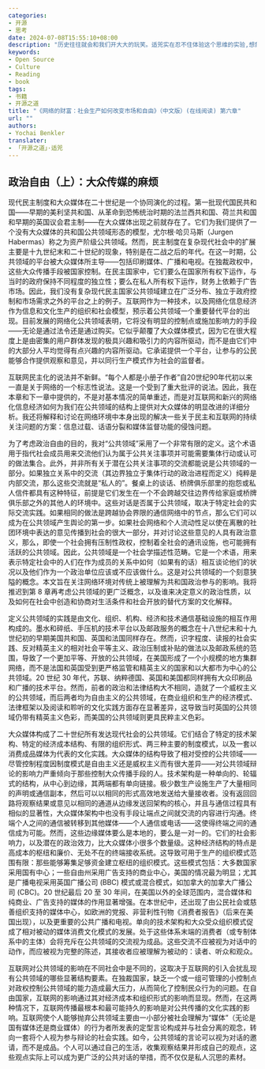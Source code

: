 ```yaml
---
categories:
- 开源
- 思考
date: 2024-07-08T15:55:10+08:00
description: "历史往往就会和我们开大大的玩笑。适兕实在忍不住体验这个思维的实验,想象虚拟的历史，于是尝试花几个月的时间翻译。Enjoy！Happy Reading～"
keywords:
- Open Source
- Culture
- Reading
- book
tags:
- 书籍
- 开源之道
title: "《网络的财富：社会生产如何改变市场和自由》（中文版）(在线阅读) 第六章"
url: ""
authors:
- Yochai Benkler
translater:
- 「开源之道」·适兕
---
```


## 政治自由（上）：大众传媒的麻烦

现代民主制度和大众媒体在二十世纪是一个协同演化的过程。第一批现代国民共和国——早期的美利坚共和国、从革命到恐怖统治时期的法兰西共和国、荷兰共和国和早期的英国议会君主制——在大众媒体出现之前就存在了。它们为我们提供了一个没有大众媒体的共和国公共领域形态的模型，尤尔根·哈贝马斯（Jurgen Habermas）称之为资产阶级公共领域。然而，民主制度在复杂现代社会中的扩展主要是十九世纪末和二十世纪的现象，特别是在二战之后的年代。在这一时期，公共领域的平台被大众媒体所主导——包括印刷媒体、广播和电视。在独裁政权中，这些大众传播手段被国家控制。在民主国家中，它们要么在国家所有权下运作，与当时的政府保持不同程度的独立性；要么在私人所有权下运作，财务上依赖于广告市场。因此，我们没有复杂现代民主国家公共领域建立在广泛分布、独立于政府控制和市场需求之外的平台之上的例子。互联网作为一种技术，以及网络化信息经济作为信息和文化生产的组织和社会模型，预示着公共领域一个重要替代平台的出现。目前发展的网络化公共领域表明，它将没有明显的控制点或施加影响力的手段——无论是通过法令还是通过购买。它似乎颠覆了大众媒体模式，因为它在很大程度上是由密集的用户群体发现的极具兴趣和吸引力的内容所驱动，而不是由它们中的大部分人平均觉得有点兴趣的内容所驱动。它承诺提供一个平台，让参与的公民能够合作提供观察和意见，并以同行生产模式作为社会的监督者。

互联网民主化的说法并不新鲜。“每个人都是小册子作者”自20世纪90年代初以来一直是关于网络的一个标志性说法。这是一个受到了重大批评的说法。因此，我在本章和下一章中提供的，不是对基本情况的简单重述，而是对互联网和新兴的网络化信息经济如何为我们在公共领域的结构上提供对大众媒体的明显改进的详细分析。我还将解释和讨论在网络环境中本身出现的解决一些关于民主和互联网的持续关注问题的方案：信息过载、话语分裂和媒体监督功能的侵蚀问题。

为了考虑政治自由的目的，我对“公共领域”采用了一个非常有限的定义。这个术语用于指代社会成员用来交流他们认为属于公共关注事项并可能需要集体行动或认可的做法集合。此外，并非所有关于潜在公共关注事项的交流都能说是公共领域的一部分。如果独立关系中的交流（其边界独立于集体行动的政治进程而定义）纯粹是内部交流，那么这些交流就是“私人的”。餐桌上的谈话、桥牌俱乐部里的抱怨或私人信件都具有这种特征，前提是它们发生在一个不会跨越交往边界传给家庭或桥牌俱乐部之外的其他人的环境中。这些对话是否属于公共领域，取决于特定社会的实际交流实践。如果相同的做法是跨越协会界限的通信网络中的节点，那么它们可以成为在公共领域产生舆论的第一步。如果社会网络和个人流动性足以使在离散的社团环境中表达的意见传播到社会的很大一部分，并对讨论这些意见的人具有政治意义，那么，即使一个社会拥有压制性政权，控制着全社会的通讯设施，也可能拥有活跃的公共领域。因此，公共领域是一个社会学描述性范畴。它是一个术语，用来表示特定社会中的人们在作为成员的关系中如何（如果有的话）相互谈论他们的状况以及他们作为一个政治单位应该或不应该做什么。这是对公共领域的一个刻意狭隘的概念。本文旨在关注网络环境对传统上被理解为共和国政治参与的影响。我将推迟到第 8 章再考虑公共领域的更广泛概念，以及谁来决定意义的政治性质，以及如何在社会中创造和协商对生活条件和社会开放的替代方案的文化解释。

定义公共领域的实践是由文化、组织、机构、经济和技术通信基础设施的相互作用构成的。墨水和碎纸、手压机的技术平台以及邮政服务的概念在十八世纪末和十九世纪初的早期美国共和国、英国和法国同样存在。然而，识字程度、读报的社会实践、反对精英主义的相对社会平等主义、政治压制或补贴的做法以及邮政系统的范围，导致了一个更加平等、开放的公共领域，在美国形成了一个小规模的地方集群网络，而不是法国和英国受到更严格监管和精英主义的国家和以大都市为中心的公共领域。20 世纪 30 年代，苏联、纳粹德国、英国和美国都同样拥有大众印刷品和广播的技术平台。然而，前者的政治和法律结构大不相同，造就了一个威权主义的公共领域，而后两者均为自由主义的公共领域，在商业组织和生产的经济模式、法律框架以及阅读和聆听的文化实践方面存在显著差异，这导致当时英国的公共领域仍带有精英主义色彩，而美国的公共领域则更具民粹主义色彩。

大众媒体构成了二十世纪所有发达现代社会的公共领域。它们结合了特定的技术架构、特定的经济成本结构、有限的组织形式、两三种主要的制度模式，以及一套以消费成品媒体为代表的文化实践。大众媒体的结构导致了相对受控的公共领域——尽管控制程度因制度模式是自由主义还是威权主义而有很大差异——对公共领域辩论的影响力严重倾向于那些控制大众传播手段的人。技术架构是一种单向的、轮辐式的结构，从中心到边缘，其两端都有单向链接。极少数生产设施生产了大量相同的声明或通信副本，然后可以以相同的形式高效地发送给大量接收者。没有返回回路将观察结果或意见以相同的通道从边缘发送回架构的核心，并且与通信过程具有相似的显著性，大众媒体架构中也没有手段让端点之间就交流的内容进行沟通。终端个人之间的通信被转移到其他媒体——个人通信或电话——这使得终端之间的通信成为可能。然而，这些边缘媒体要么是本地的，要么是一对一的。它们的社会影响力，以及潜在的政治效力，比大众媒体小很多个数量级。这种经济结构的特点是高成本的枢纽和廉价、无处不在的终端接收系统。这导致可用于生产的组织模式范围有限：那些能够筹集足够资金建立枢纽的组织模式。这些模式包括：大多数国家采用国有中心；一些自由州采用广告支持的商业中心，美国的情况最为明显；尤其是广播电视采用英国广播公司 (BBC) 模式或混合模式，如加拿大的加拿大广播公司 (CBC)。20 世纪最后 20 至 30 年间，在美国以外的全球范围内，混合媒体和纯商业、广告支持的媒体的作用显著增强。在本世纪中，还出现了由公民社会或慈善组织支持的媒体中心，如欧洲的党报、非营利性刊物《消费者报告》（后来在美国出现），以及更重要的公共广播和电视。单向的技术架构和大众受众组织模式促成了相对被动的媒体消费文化模式的发展。处于这些体系末端的消费者（或专制体系中的主体）会将充斥在公共领域的交流视为成品。这些交流不应被视为对话中的动作，而应被视为完整的陈述，其接收者应被理解为被动的：读者、听众和观众。

互联网对公共领域的影响在不同社会中是不同的，这取决于互联网的引入会扰乱现有公共领域的哪些显著结构要素。在独裁国家，缺乏一个或一组可管理的小控制点对政权控制公共领域的能力造成最大压力，从而简化了控制民众行为的问题。在自由国家，互联网的影响通过其对经济成本和组织形式的影响而显现。然而，在这两种情况下，互联网传播最根本和最可能持久的影响是对公共传播的文化实践的影响。互联网使个人能够抛弃公共领域主要由一小部分被社会理解为“媒体”（无论是国有媒体还是商业媒体）的行为者所发表的定型言论构成并与社会分离的观念，转向一套将个人视为参与辩论的社会实践。如今，公共领域的言论可以视为对话的邀请，而不是成品。个人可以通过自己的生活，收集观察结果并形成自己的观点，这些观点实际上可以成为更广泛的公共对话的举措，而不仅仅是私人沉思的素材。